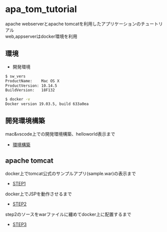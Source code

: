# apa_tom_tutorial
apache webserverとapache tomcatを利用したアプリケーションのチュートリアル   
web,appserverはdocker環境を利用

## 環境
- 開発環境
```bash
$ sw_vers
ProductName:    Mac OS X
ProductVersion: 10.14.5
BuildVersion:   18F132

$ docker -v
Docker version 19.03.5, build 633a0ea
```

## 開発環境構築
mac&vscode上での開発環境構築、helloworld表示まで
* [環境構築](環境構築/README.md)

## apache tomcat
docker上でtomcat公式のサンプルアプリ(sample.war)の表示まで
* [STEP1](tomcat/doc/step1.md)

docker上でJSPを動作させるまで   
* [STEP2](tomcat/doc/step2.md)

step2のソースをwarファイルに纏めてdocker上に配置するまで   
* [STEP3](tomcat/doc/step3.md)
